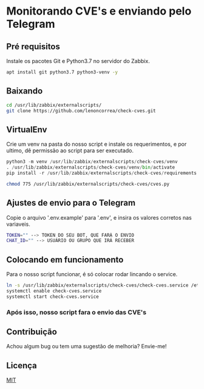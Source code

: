 # Monitorando CVE's e enviando pelo Telegram
## Pré requisitos
Instale os pacotes Git e Python3.7 no servidor do Zabbix.

```bash
apt install git python3.7 python3-venv -y
```
## Baixando
```bash
cd /usr/lib/zabbix/externalscripts/
git clone https://github.com/lenoncorrea/check-cves.git
```
## VirtualEnv
Crie um venv na pasta do nosso script e instale os requerimentos, e por ultimo, dê permissão ao script para ser executado.
```python
python3 -m venv /usr/lib/zabbix/externalscripts/check-cves/venv
. /usr/lib/zabbix/externalscripts/check-cves/venv/bin/activate
pip install -r /usr/lib/zabbix/externalscripts/check-cves/requirements.txt
```
```bash
chmod 775 /usr/lib/zabbix/externalscripts/check-cves/cves.py
```
## Ajustes de envio para o Telegram
Copie o arquivo '.env.example' para '.env', e insira os valores corretos nas variaveis.
```bash
TOKEN="" --> TOKEN DO SEU BOT, QUE FARÁ O ENVIO
CHAT_ID="" --> USUÁRIO OU GRUPO QUE IRÁ RECEBER

```
## Colocando em funcionamento
Para o nosso script funcionar, é só colocar rodar lincando o service.
```bash
ln -s /usr/lib/zabbix/externalscripts/check-cves/check-cves.service /etc/systemd/system/
systemctl enable check-cves.service
systemctl start check-cves.service
```
### Após isso, nosso script fara o envio das CVE's

## Contribuição
Achou algum bug ou tem uma sugestão de melhoria? Envie-me!

## Licença
[MIT](https://github.com/lenoncorrea/check-cves/blob/master/LICENSE)